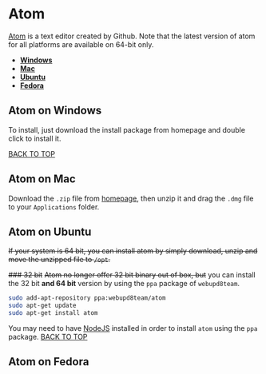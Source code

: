 Atom
====
[Atom](https://atom.io) is a text editor created by Github.  Note that the latest version of atom for all platforms are available on 64-bit only.

* [**Windows**](#atom-on-windows)
* [**Mac**](#atom-on-mac)
* [**Ubuntu**](#atom-on-ubuntu)
* [**Fedora**](#atom-on-fedora)

## Atom on Windows
To install, just download the install package from homepage and double click to install it.

[BACK TO TOP](https://github.com/ctrl-alt-del/devenv)



## Atom on Mac
Download the `.zip` file from [homepage](https://atom.io/download/mac), then unzip it and drag the `.dmg` file to your `Applications` folder.



## Atom on Ubuntu
~~If your system is 64 bit, you can install atom by simply download, unzip and move the unzipped file to `/opt`.~~

~~### 32 bit~~
~~Atom no longer offer 32 bit binary out of box, but~~ you can install the 32 bit **and 64 bit** version by using the `ppa` package of `webupd8team`.
```sh
sudo add-apt-repository ppa:webupd8team/atom
sudo apt-get update
sudo apt-get install atom
```

You may need to have [NodeJS](https://github.com/ctrl-alt-del/devenv/tree/master/language/javascript/nodejs) installed in order to install `atom` using the `ppa` package.
[BACK TO TOP](https://github.com/ctrl-alt-del/devenv)



## Atom on Fedora
